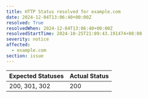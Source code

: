 ```yaml
---
title: HTTP Status resolved for example.com
date: 2024-12-04T13:06:40+00:00Z
resolved: True
resolvedWhen: 2024-12-04T13:06:40+00:00Z
resolvedStartTime: 2024-10-25T21:09:43.191474+00:00
severity: notice
affected:
  - example.com
section: issue
---
```


| Expected Statuses | Actual Status  |
|-------------------|----------------|
| 200, 301, 302 | 200 |
